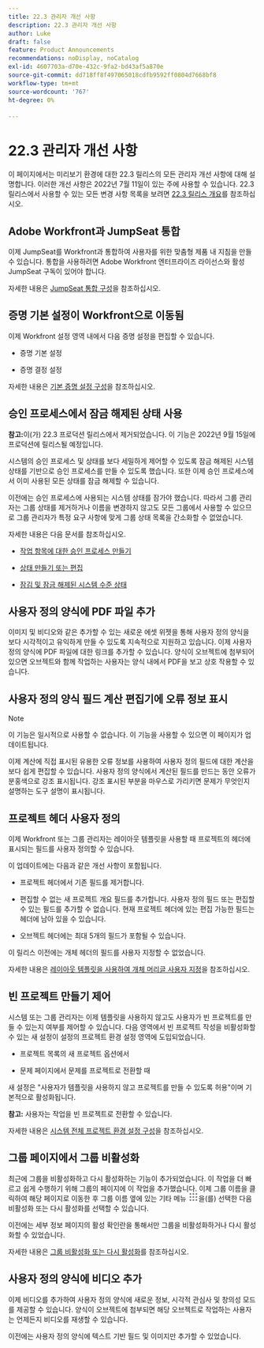 ```yaml
---
title: 22.3 관리자 개선 사항
description: 22.3 관리자 개선 사항
author: Luke
draft: false
feature: Product Announcements
recommendations: noDisplay, noCatalog
exl-id: 4607703a-d70e-432c-9fa2-bd43af5a870e
source-git-commit: dd718ff8f497065018cdfb9592ff0804d7668bf8
workflow-type: tm+mt
source-wordcount: '767'
ht-degree: 0%

---
```


# 22.3 관리자 개선 사항

이 페이지에서는 미리보기 환경에 대한 22.3 릴리스의 모든 관리자 개선 사항에 대해 설명합니다. 이러한 개선 사항은 2022년 7월 11일이 있는 주에 사용할 수 있습니다. 22.3 릴리스에서 사용할 수 있는 모든 변경 사항 목록을 보려면 [22.3 릴리스 개요](/help/quicksilver/product-announcements/product-releases/22.3-release-activity/22-3-release-overview.md)를 참조하십시오.

## Adobe Workfront과 JumpSeat 통합

이제 JumpSeat를 Workfront과 통합하여 사용자를 위한 맞춤형 제품 내 지침을 만들 수 있습니다. 통합을 사용하려면 Adobe Workfront 엔터프라이즈 라이선스와 활성 JumpSeat 구독이 있어야 합니다.

자세한 내용은 [JumpSeat 통합 구성](/help/quicksilver/administration-and-setup/configure-integrations/configure-jumpseat.md)을 참조하십시오.

## 증명 기본 설정이 Workfront으로 이동됨

이제 Workfront 설정 영역 내에서 다음 증명 설정을 편집할 수 있습니다.

* 증명 기본 설정

* 증명 결정 설정

자세한 내용은 [기본 증명 설정 구성](/help/quicksilver/administration-and-setup/manage-workfront/configure-proofing/configure-default-proof-settings.md)을 참조하십시오.

## 승인 프로세스에서 잠금 해제된 상태 사용

**참고:**&#x200B;이(가) 22.3 프로덕션 릴리스에서 제거되었습니다. 이 기능은 2022년 9월 15일에 프로덕션에 릴리스될 예정입니다.

시스템의 승인 프로세스 및 상태를 보다 세밀하게 제어할 수 있도록 잠금 해제된 시스템 상태를 기반으로 승인 프로세스를 만들 수 있도록 했습니다. 또한 이제 승인 프로세스에서 이미 사용된 모든 상태를 잠금 해제할 수 있습니다.

이전에는 승인 프로세스에 사용되는 시스템 상태를 잠가야 했습니다. 따라서 그룹 관리자는 그룹 상태를 제거하거나 이름을 변경하지 않고도 모든 그룹에서 사용할 수 있으므로 그룹 관리자가 특정 요구 사항에 맞게 그룹 상태 목록을 간소화할 수 없었습니다.

자세한 내용은 다음 문서를 참조하십시오.

* [작업 항목에 대한 승인 프로세스 만들기](/help/quicksilver/administration-and-setup/customize-workfront/configure-approval-milestone-processes/create-approval-processes.md)

* [상태 만들기 또는 편집](/help/quicksilver/administration-and-setup/customize-workfront/creating-custom-status-and-priority-labels/create-or-edit-a-status.md)

* [잠김 및 잠금 해제된 시스템 수준 상태](/help/quicksilver/administration-and-setup/customize-workfront/creating-custom-status-and-priority-labels/lock-or-unlock-a-custom-system-level-status.md)


## 사용자 정의 양식에 PDF 파일 추가

이미지 및 비디오와 같은 추가할 수 있는 새로운 에셋 위젯을 통해 사용자 정의 양식을 보다 시각적이고 유익하게 만들 수 있도록 지속적으로 지원하고 있습니다. 이제 사용자 정의 양식에 PDF 파일에 대한 링크를 추가할 수 있습니다. 양식이 오브젝트에 첨부되어 있으면 오브젝트와 함께 작업하는 사용자는 양식 내에서 PDF을 보고 상호 작용할 수 있습니다.

## 사용자 정의 양식 필드 계산 편집기에 오류 정보 표시

>[!NOTE]
>
>이 기능은 일시적으로 사용할 수 없습니다. 이 기능을 사용할 수 있으면 이 페이지가 업데이트됩니다.

이제 계산에 직접 표시된 유용한 오류 정보를 사용하여 사용자 정의 필드에 대한 계산을 보다 쉽게 편집할 수 있습니다. 사용자 정의 양식에서 계산된 필드를 만드는 동안 오류가 분홍색으로 강조 표시됩니다. 강조 표시된 부분을 마우스로 가리키면 문제가 무엇인지 설명하는 도구 설명이 표시됩니다.

## 프로젝트 헤더 사용자 정의

이제 Workfront 또는 그룹 관리자는 레이아웃 템플릿을 사용할 때 프로젝트의 헤더에 표시되는 필드를 사용자 정의할 수 있습니다.

이 업데이트에는 다음과 같은 개선 사항이 포함됩니다.

* 프로젝트 헤더에서 기존 필드를 제거합니다.

* 편집할 수 없는 새 프로젝트 개요 필드를 추가합니다. 사용자 정의 필드 또는 편집할 수 있는 필드를 추가할 수 없습니다. 현재 프로젝트 헤더에 있는 편집 가능한 필드는 헤더에 남아 있을 수 있습니다.

* 오브젝트 헤더에는 최대 5개의 필드가 포함될 수 있습니다.


이 릴리스 이전에는 개체 헤더의 필드를 사용자 지정할 수 없었습니다.

자세한 내용은 [레이아웃 템플릿을 사용하여 개체 머리글 사용자 지정](/help/quicksilver/administration-and-setup/customize-workfront/use-layout-templates/customize-object-headers.md)을 참조하십시오.

## 빈 프로젝트 만들기 제어

시스템 또는 그룹 관리자는 이제 템플릿을 사용하지 않고도 사용자가 빈 프로젝트를 만들 수 있는지 여부를 제어할 수 있습니다. 다음 영역에서 빈 프로젝트 작성을 비활성화할 수 있는 새 설정이 설정의 프로젝트 환경 설정 영역에 도입되었습니다.

* 프로젝트 목록의 새 프로젝트 옵션에서

* 문제 페이지에서 문제를 프로젝트로 전환할 때


새 설정은 &quot;사용자가 템플릿을 사용하지 않고 프로젝트를 만들 수 있도록 허용&quot;이며 기본적으로 활성화됩니다.

**참고:** 사용자는 작업을 빈 프로젝트로 전환할 수 있습니다.

자세한 내용은 [시스템 전체 프로젝트 환경 설정 구성](/help/quicksilver/administration-and-setup/set-up-workfront/configure-system-defaults/set-project-preferences.md)을 참조하십시오.

## 그룹 페이지에서 그룹 비활성화

최근에 그룹을 비활성화하고 다시 활성화하는 기능이 추가되었습니다. 이 작업을 더 빠르고 쉽게 수행하기 위해 그룹의 페이지에 이 작업을 추가했습니다. 이제 그룹 이름을 클릭하여 해당 페이지로 이동한 후 그룹 이름 옆에 있는 기타 메뉴 ![](/help/quicksilver/administration-and-setup/manage-groups/create-and-manage-groups/assets/main-menu-icon.png)을(를) 선택한 다음 비활성화 또는 다시 활성화를 선택할 수 있습니다.

이전에는 세부 정보 페이지의 활성 확인란을 통해서만 그룹을 비활성화하거나 다시 활성화할 수 있었습니다.

자세한 내용은 [그룹 비활성화 또는 다시 활성화](/help/quicksilver/administration-and-setup/manage-groups/create-and-manage-groups/deactivate-or-reactivate-a-group.md)를 참조하십시오.

## 사용자 정의 양식에 비디오 추가

이제 비디오를 추가하여 사용자 정의 양식에 새로운 정보, 시각적 관심사 및 창의성 모드를 제공할 수 있습니다. 양식이 오브젝트에 첨부되면 해당 오브젝트로 작업하는 사용자는 언제든지 비디오를 재생할 수 있습니다.

이전에는 사용자 정의 양식에 텍스트 기반 필드 및 이미지만 추가할 수 있었습니다.

